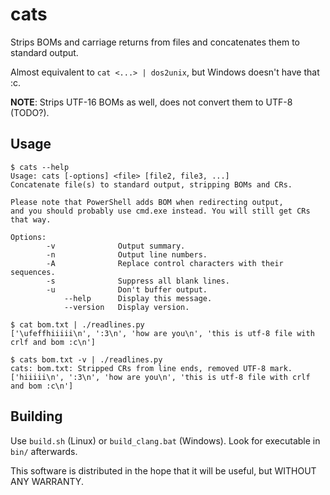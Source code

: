 # cats

Strips BOMs and carriage returns from files and concatenates them to
standard output.

Almost equivalent to `cat <...> | dos2unix`, but Windows doesn't have
that :c.

**NOTE**: Strips UTF-16 BOMs as well, does not convert them to UTF-8 (TODO?).

## Usage

```console
$ cats --help
Usage: cats [-options] <file> [file2, file3, ...]
Concatenate file(s) to standard output, stripping BOMs and CRs.

Please note that PowerShell adds BOM when redirecting output,
and you should probably use cmd.exe instead. You will still get CRs that way.

Options:
        -v              Output summary.
        -n              Output line numbers.
        -A              Replace control characters with their sequences.
        -s              Suppress all blank lines.
        -u              Don't buffer output.
            --help      Display this message.
            --version   Display version.
```

```console
$ cat bom.txt | ./readlines.py
['\ufeffhiiiii\n', ':3\n', 'how are you\n', 'this is utf-8 file with crlf and bom :c\n']

$ cats bom.txt -v | ./readlines.py
cats: bom.txt: Stripped CRs from line ends, removed UTF-8 mark.
['hiiiii\n', ':3\n', 'how are you\n', 'this is utf-8 file with crlf and bom :c\n']
```

## Building

Use `build.sh` (Linux) or `build_clang.bat` (Windows).
Look for executable in `bin/` afterwards.

This software is distributed in the hope that it will be useful,
but WITHOUT ANY WARRANTY.
